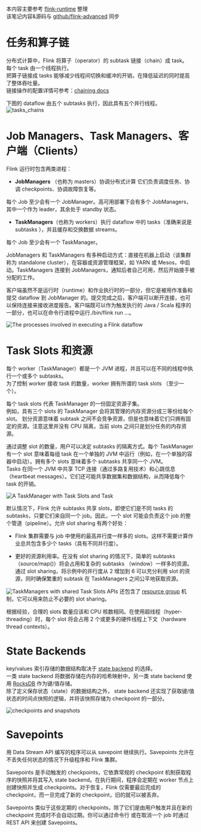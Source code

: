 本内容主要参考 [flink-runtime](https://ci.apache.org/projects/flink/flink-docs-release-1.9/zh/concepts/runtime.html) 整理  
该笔记内容&源码与 [github/flink-advanced](https://github.com/GourdErwa/flink-advanced) 同步
# 任务和算子链
分布式计算中，Flink 将算子（operator）的 subtask 链接（chain）成 task。    
每个 task 由一个线程执行。    
把算子链接成 tasks 能够减少线程间切换和缓冲的开销，在降低延迟的同时提高了整体吞吐量。  
链接操作的配置详情可参考：[chaining docs](https://ci.apache.org/projects/flink/flink-docs-release-1.9/zh/dev/stream/operators/#task-chaining-and-resource-groups)  
    
下图的 dataflow 由五个 subtasks 执行，因此具有五个并行线程。    
![tasks_chains](https://raw.githubusercontent.com/GourdErwa/flink-advanced/master/flink-notes/images/tasks_chains.png)


# Job Managers、Task Managers、客户端（Clients）
Flink 运行时包含两类进程：

- **JobManagers** （也称为 masters）协调分布式计算
它们负责调度任务、协调 checkpoints、协调故障恢复等。

每个 Job 至少会有一个 JobManager。高可用部署下会有多个 JobManagers，其中一个作为 leader，其余处于 standby 状态。

- **TaskManagers**（也称为 workers）执行 dataflow 中的 tasks（准确来说是 subtasks ），并且缓存和交换数据 streams。

每个 Job 至少会有一个 TaskManager。

JobManagers 和 TaskManagers 有多种启动方式：直接在机器上启动（该集群称为 standalone cluster），在容器或资源管理框架，如 YARN 或 Mesos，中启动。TaskManagers 连接到 JobManagers，通知后者自己可用，然后开始接手被分配的工作。

客户端虽然不是运行时（runtime）和作业执行时的一部分，但它是被用作准备和提交 dataflow 到 JobManager 的。提交完成之后，客户端可以断开连接，也可以保持连接来接收进度报告。客户端既可以作为触发执行的 Java / Scala 程序的一部分，也可以在命令行进程中运行./bin/flink run ...。

![The processes involved in executing a Flink dataflow](https://raw.githubusercontent.com/GourdErwa/flink-advanced/master/flink-notes/images/processes.png)


# Task Slots 和资源
每个 worker（TaskManager）都是一个 JVM 进程，并且可以在不同的线程中执行一个或多个 subtasks。  
为了控制 worker 接收 task 的数量，worker 拥有所谓的 task slots （至少一个）。

每个 task slots 代表 TaskManager 的一份固定资源子集。     
例如，具有三个 slots 的 TaskManager 会将其管理的内存资源分成三等份给每个 slot。 划分资源意味着 subtask 之间不会竞争资源，但是也意味着它们只拥有固定的资源。注意这里并没有 CPU 隔离，当前 slots 之间只是划分任务的内存资源。      
   

通过调整 slot 的数量，用户可以决定 subtasks 的隔离方式。每个 TaskManager 有一个 slot 意味着每组 task 在一个单独的 JVM 中运行（例如，在一个单独的容器中启动）。拥有多个 slots 意味着多个 subtasks 共享同一个 JVM。  
Tasks 在同一个 JVM 中共享 TCP 连接（通过多路复用技术）和心跳信息（heartbeat messages）。它们还可能共享数据集和数据结构，从而降低每个 task 的开销。

![A TaskManager with Task Slots and Task](https://raw.githubusercontent.com/GourdErwa/flink-advanced/master/flink-notes/images/tasks_slots.png)


默认情况下，Flink 允许 subtasks 共享 slots，即使它们是不同 tasks 的 subtasks，只要它们来自同一个 job。因此，一个 slot 可能会负责这个 job 的整个管道（pipeline）。允许 slot sharing 有两个好处：

- Flink 集群需要与 job 中使用的最高并行度一样多的 slots。这样不需要计算作业总共包含多少个 tasks（具有不同并行度）。

- 更好的资源利用率。在没有 slot sharing 的情况下，简单的 subtasks（source/map()）将会占用和复杂的 subtasks （window）一样多的资源。通过 slot sharing，将示例中的并行度从 2 增加到 6 可以充分利用 slot 的资源，同时确保繁重的 subtask 在 TaskManagers 之间公平地获取资源。

![TaskManagers with shared Task Slots](https://raw.githubusercontent.com/GourdErwa/flink-advanced/master/flink-notes/images/slot_sharing.png)
APIs 还包含了 [resource group](https://ci.apache.org/projects/flink/flink-docs-release-1.9/zh/dev/stream/operators/#task-chaining-and-resource-groups) 机制，它可以用来防止不必要的 slot sharing。

根据经验，合理的 slots 数量应该和 CPU 核数相同。在使用超线程（hyper-threading）时，每个 slot 将会占用 2 个或更多的硬件线程上下文（hardware thread contexts）。


# State Backends
key/values 索引存储的数据结构取决于 [state backend](https://ci.apache.org/projects/flink/flink-docs-release-1.9/zh/ops/state/state_backends.html) 的选择。  
一类 state backend 将数据存储在内存的哈希映射中，另一类 state backend 使用 [RocksDB](http://rocksdb.org/) 作为键/值存储。    
除了定义保存状态（state）的数据结构之外， state backend 还实现了获取键/值状态的时间点快照的逻辑，并将该快照存储为 checkpoint 的一部分。

![checkpoints and snapshots](https://raw.githubusercontent.com/GourdErwa/flink-advanced/master/flink-notes/images/checkpoints.png)


# Savepoints
用 Data Stream API 编写的程序可以从 savepoint 继续执行。Savepoints 允许在不丢失任何状态的情况下升级程序和 Flink 集群。

Savepoints 是手动触发的 checkpoints，它依靠常规的 checkpoint 机制获取程序的快照并将其写入 state backend。在执行期间，程序会定期在 worker 节点上创建快照并生成 checkpoints。对于恢复，Flink 仅需要最后完成的 checkpoint，而一旦完成了新的 checkpoint，旧的就可以被丢弃。

Savepoints 类似于这些定期的 checkpoints，除了它们是由用户触发并且在新的 checkpoint 完成时不会自动过期。你可以通过命令行 或在取消一个 job 时通过 REST API 来创建 Savepoints。